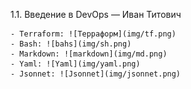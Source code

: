 1.1. Введение в DevOps — Иван Титович

    - Terraform: ![Терраформ](img/tf.png)
    - Bash: ![bahs](img/sh.png)
    - Markdown: ![markdown](img/md.png)
    - Yaml: ![Yaml](img/yaml.png)
    - Jsonnet: ![Jsonnet](img/jsonnet.png)